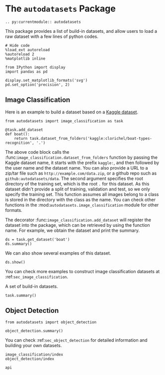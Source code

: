 # The `autodatasets` Package

```eval_rst
.. py:currentmodule:: autodatasets

```


This package provides a list of build-in datasets, and allow users to load a raw dataset with a few lines of python codes.

```{.python .input}
# Hide code
%load_ext autoreload
%autoreload 2
%matplotlib inline

from IPython import display
import pandas as pd

display.set_matplotlib_formats('svg')
pd.set_option('precision', 2)
```

## Image Classification

Here is an example to build a dataset based on a [Kaggle dataset](https://www.kaggle.com/clorichel/boat-types-recognition).

```{.python .input}
from autodatasets import image_classification as task

@task.add_dataset
def boat():
    return task.dataset_from_folders('kaggle:clorichel/boat-types-recognition', '.')
```

The above code block calls the :func:`image_classification.dataset_from_folders` function by passing the Kaggle dataset name, it starts with the prefix `kaggle:`, and then followed by the user name and the dataset name. You can also provide a URL to a zip/tar file such as `http://example.com/data.zip`, or a github repo such as `github:autodatasets/data`. The second argument specifies the root directory of the training set, which is the root `.` for this dataset. As this dataset didn't provide a split of training, validation and test, so we only specify the training set. This function assumes all images belong to a class is stored in the directory with the class as the name. You can check other functions in the :mod:`autodatasets.image_classification` module for other formats.

The decorator :func:`image_classification.add_dataset` will register the dataset into the package, which can be retrieved by using the function name. For example, we obtain the dataset and print the summary.

```{.python .input}
ds = task.get_dataset('boat')
ds.summary()
```

We can also show several examples of this dataset.

```{.python .input}
ds.show()
```

You can check more examples to construct image classification datasets at :ref:`sec_image_classification`.

A set of build-in datasets.

```{.python .input}
task.summary()
```

## Object Detection

```{.python .input}
from autodatasets import object_detection

object_detection.summary()
```

You can check :ref:`sec_object_detection` for detailed information and building your own datasets.

```toc
image_classification/index
object_detection/index
```


```toc
api
```

